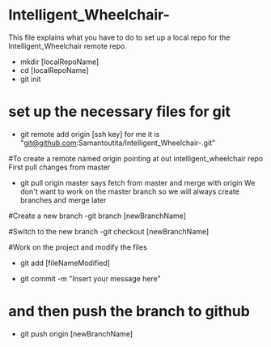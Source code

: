 Intelligent_Wheelchair-
=======================
This file explains what you have to do to set up a local repo for the Intelligent_Wheelchair remote repo.

- mkdir [localRepoName]
- cd [localRepoName]
- git init 
# set up the necessary files for git

- git remote add origin [ssh key]  for me it is "git@github.com:Samantoutita/Intelligent_Wheelchair-.git"

#To create a remote named origin pointing at out intelligent_wheelchair repo
First pull changes from master 

- git pull origin master
says fetch from master and merge with origin 
We don't want to work on the master branch so we will always create branches and merge later

#Create a new branch
-git branch [newBranchName]

#Switch to the new branch
-git checkout [newBranchName]

#Work on the project and modify the files
- git add [fileNameModified]

- git commit -m "Insert your message here"

# and then push the branch to github
- git push origin [newBranchName]


